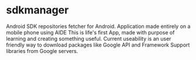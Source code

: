 sdkmanager
==========

Android SDK repositories fetcher for Android. Application made entirely on a mobile phone using AIDE
This is life's first App, made with purpose of learning and creating something useful.
Current useability is an user friendly way to download packages like Google API and Framework Support libraries from Google servers.
